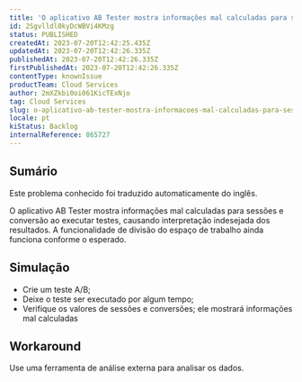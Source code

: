 ```yaml
---
title: 'O aplicativo AB Tester mostra informações mal calculadas para sessões e conversão'
id: 2Sgvlldl0kyDcWBVi4KMzg
status: PUBLISHED
createdAt: 2023-07-20T12:42:25.435Z
updatedAt: 2023-07-20T12:42:26.335Z
publishedAt: 2023-07-20T12:42:26.335Z
firstPublishedAt: 2023-07-20T12:42:26.335Z
contentType: knownIssue
productTeam: Cloud Services
author: 2mXZkbi0oi061KicTExNjo
tag: Cloud Services
slug: o-aplicativo-ab-tester-mostra-informacoes-mal-calculadas-para-sessoes-e-conversao
locale: pt
kiStatus: Backlog
internalReference: 865727
---
```


## Sumário

<div class="alert alert-info">
  <p>Este problema conhecido foi traduzido automaticamente do inglês.</p>
</div>


O aplicativo AB Tester mostra informações mal calculadas para sessões e conversão ao executar testes, causando interpretação indesejada dos resultados. A funcionalidade de divisão do espaço de trabalho ainda funciona conforme o esperado.

## Simulação



- Crie um teste A/B;
- Deixe o teste ser executado por algum tempo;
- Verifique os valores de sessões e conversões; ele mostrará informações mal calculadas

## Workaround


Use uma ferramenta de análise externa para analisar os dados.




